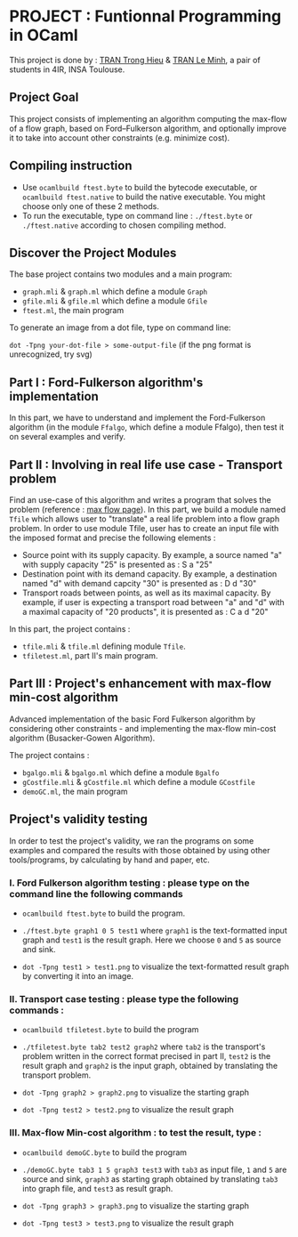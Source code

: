# PROJECT : Funtionnal Programming in OCaml

This project is done by : [TRAN Trong Hieu](https://github.com/kuro10) & [TRAN Le Minh](https://github.com/tranleminh), a pair of students in 4IR, INSA Toulouse.

## Project Goal  

This project consists of implementing an algorithm computing the max-flow of a flow graph, based on Ford–Fulkerson algorithm, and optionally improve it to take into account other constraints (e.g. minimize cost).

## Compiling instruction
* Use `ocamlbuild ftest.byte` to build the bytecode executable, or `ocamlbuild ftest.native` to build the native executable. You might choose only one of these 2 methods.
* To run the executable, type on command line : `./ftest.byte` or `./ftest.native` according to chosen compiling method. 

## Discover the Project Modules 

The base project contains two modules and a main program: 

* `graph.mli` & `graph.ml` which define a module `Graph`
* `gfile.mli` & `gfile.ml` which define a module `Gfile`
* `ftest.ml`, the main program 

To generate an image from a dot file, type on command line: 

 `dot -Tpng your-dot-file > some-output-file` (if the png format is unrecognized, try svg)

## Part I : Ford-Fulkerson algorithm's implementation

In this part, we have to understand and implement the Ford-Fulkerson algorithm (in the module `Ffalgo`, which define a module Ffalgo), then test it on several examples and verify.

## Part II : Involving in real life use case - Transport problem

Find an use-case of this algorithm and writes a program that solves the problem (reference : [max flow page](https://en.wikipedia.org/wiki/Maximum_flow_problem)). 
In this part, we build a module named `Tfile` which allows user to "translate" a real life problem into a flow graph problem. 
In order to use module Tfile, user has to create an input file with the imposed format and precise the following elements :
- Source point with its supply capacity. By example, a source named "a" with supply capacity "25" is presented as : S a "25" 
- Destination point with its demand capacity. By example, a destination named "d" with demand capcity "30" is presented as : D d "30"
- Transport roads between points, as well as its maximal capacity. By example, if user is expecting a transport road between "a" and "d" with a maximal capacity of "20 products", it is presented as : C a d "20" 

In this part, the project contains : 

* `tfile.mli` & `tfile.ml` defining module `Tfile`.
* `tfiletest.ml`, part II's main program.

## Part III : Project's enhancement with max-flow min-cost algorithm

Advanced implementation of the basic Ford Fulkerson algorithm by considering other constraints - and implementing the max-flow min-cost algorithm (Busacker-Gowen Algorithm).

The project contains : 

* `bgalgo.mli` & `bgalgo.ml` which define a module `Bgalfo`
* `gCostfile.mli` & `gCostfile.ml` which define a module `GCostfile`
* `demoGC.ml`, the main program 

## Project's validity testing 

In order to test the project's validity, we ran the programs on some examples and compared the results with those obtained by using other tools/programs, by calculating by hand and paper, etc. 


### I. Ford Fulkerson algorithm testing : please type on the command line the following commands   

* `ocamlbuild ftest.byte` to build the program.
 
* `./ftest.byte graph1 0 5 test1` where `graph1` is the text-formatted input graph and `test1` is the result graph. Here we choose `0` and `5` as source and sink. 

* `dot -Tpng test1 > test1.png` to visualize the text-formatted result graph by converting it into an image. 


### II. Transport case testing : please type the following commands :

* `ocamlbuild tfiletest.byte` to build the program

* `./tfiletest.byte tab2 test2 graph2` where `tab2` is the transport's problem written in the correct format precised in part II, `test2` is the result graph and `graph2` is the input graph, obtained by translating the transport problem. 

* `dot -Tpng graph2 > graph2.png` to visualize the starting graph

* `dot -Tpng test2 > test2.png` to visualize the result graph


### III. Max-flow Min-cost algorithm : to test the result, type : 

* `ocamlbuild demoGC.byte` to build the program

* `./demoGC.byte tab3 1 5 graph3 test3` with `tab3` as input file, `1` and `5` are source and sink, `graph3` as starting graph obtained by translating `tab3` into graph file, and `test3` as result graph. 

* `dot -Tpng graph3 > graph3.png` to visualize the starting graph

* `dot -Tpng test3 > test3.png` to visualize the result graph

